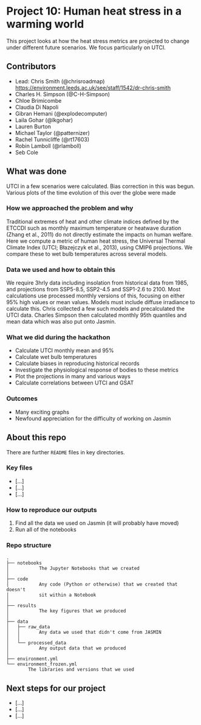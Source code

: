 # Project 10: Human heat stress in a warming world

This project looks at how the heat stress metrics are projected to change under different future scenarios. We focus particularly on UTCI.

## Contributors

* Lead: Chris Smith (@chrisroadmap) https://environment.leeds.ac.uk/see/staff/1542/dr-chris-smith
* Charles H. Simpson (@C-H-Simpson)
* Chloe Brimicombe
* Claudia Di Napoli 
* Gibran Hemani (@explodecomputer)
* Laila Gohar (@lkgohar)
* Lauren Burton 
* Michael Taylor (@patternizer)
* Rachel Tunnicliffe (@rt17603)
* Robin Lamboll (@rlamboll) 
* Seb Cole

## What was done
UTCI in a few scenarios were calculated. Bias correction in this was begun. Various plots of the time evolution of this over the globe were made

### How we approached the problem and why

Traditional extremes of heat and other climate indices defined by the ETCCDI such as monthly maximum temperature or heatwave duration (Zhang et al., 2011) do not directly estimate the impacts on human welfare. Here we compute a metric of human heat stress, the Universal Thermal Climate Index (UTCI; Błazejczyk et al., 2013), using CMIP6 projections. We compare these to wet bulb temperatures across several models. 

### Data we used and how to obtain this

We require 3hrly data including insolation from historical data from 1985, and projections from SSP5-8.5, SSP2-4.5 and SSP1-2.6 to 2100. Most calculations use processed monthly versions of this, focusing on either 95% high values or mean values. Models must include diffuse irradiance to calculate this. Chris collected a few such models and precalculated the UTCI data. Charles Simpson then calculated monthly 95th quantiles and mean data which was also put onto Jasmin. 

### What we did during the hackathon

* Calculate UTCI monthly mean and 95%
* Calculate wet bulb temperatures
* Calculate biases in reproducing historical records
* Investigate the physiological response of bodies to these metrics
* Plot the projections in many and various ways
* Calculate correlations between UTCI and GSAT 

### Outcomes

* Many exciting graphs
* Newfound appreciation for the difficulty of working on Jasmin

## About this repo

There are further `README` files in key directories.

### Key files

* [...]
* [...]
* [...]

### How to reproduce our outputs

1. Find all the data we used on Jasmin (it will probably have moved)
2. Run all of the notebooks

### Repo structure

    .
    ├── notebooks
    │           The Jupyter Notebooks that we created
    │
    ├── code
    │           Any code (Python or otherwise) that we created that doesn't
    │           sit within a Notebook
    │
    ├── results
    │           The key figures that we produced
    │
    ├── data
    │   ├── raw_data
    │   │       Any data we used that didn't come from JASMIN
    │   │
    │   └── processed_data
    │           Any output data that we produced
    │
    ├── environment.yml
    └── environment_frozen.yml
            The libraries and versions that we used

## Next steps for our project

* [...]
* [...]
* [...]
